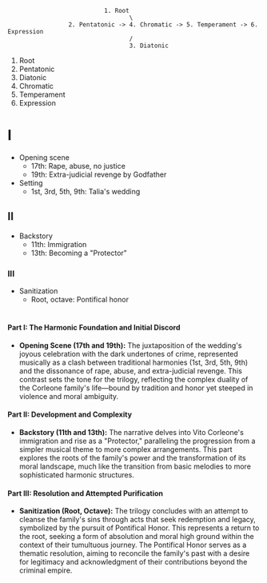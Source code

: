                                1. Root
                                      \
                     2. Pentatonic -> 4. Chromatic -> 5. Temperament -> 6. Expression
                                      /
                                      3. Diatonic

1. Root
2. Pentatonic
3. Diatonic
4. Chromatic
5. Temperament
6. Expression

# I
- Opening scene
   - 17th: Rape, abuse, no justice 
   - 19th: Extra-judicial revenge by Godfather
- Setting
   - 1st, 3rd, 5th, 9th: Talia's wedding 

## II
- Backstory
   - 11th: Immigration
   - 13th: Becoming a "Protector"

### III
- Sanitization
   - Root, octave: Pontifical honor
 
#

#### Part I: The Harmonic Foundation and Initial Discord
- **Opening Scene (17th and 19th):** The juxtaposition of the wedding's joyous celebration with the dark undertones of crime, represented musically as a clash between traditional harmonies (1st, 3rd, 5th, 9th) and the dissonance of rape, abuse, and extra-judicial revenge. This contrast sets the tone for the trilogy, reflecting the complex duality of the Corleone family's life—bound by tradition and honor yet steeped in violence and moral ambiguity.

#### Part II: Development and Complexity
- **Backstory (11th and 13th):** The narrative delves into Vito Corleone's immigration and rise as a "Protector," paralleling the progression from a simpler musical theme to more complex arrangements. This part explores the roots of the family's power and the transformation of its moral landscape, much like the transition from basic melodies to more sophisticated harmonic structures.

#### Part III: Resolution and Attempted Purification
- **Sanitization (Root, Octave):** The trilogy concludes with an attempt to cleanse the family's sins through acts that seek redemption and legacy, symbolized by the pursuit of Pontifical Honor. This represents a return to the root, seeking a form of absolution and moral high ground within the context of their tumultuous journey. The Pontifical Honor serves as a thematic resolution, aiming to reconcile the family's past with a desire for legitimacy and acknowledgment of their contributions beyond the criminal empire.

